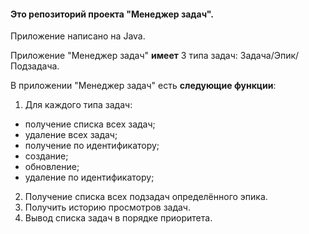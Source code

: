 #### Это репозиторий проекта "Менеджер задач".

Приложение написано на Java.

Приложение "Менеджер задач" **имеет** 3 типа задач: Задача/Эпик/Подзадача.

В приложении "Менеджер задач" есть **следующие функции**:
1. Для каждого типа задач:
 - получение списка всех задач;
 - удаление всех задач;
 - получение по идентификатору;
 - создание;
 - обновление;
 - удаление по идентификатору;
2. Получение списка всех подзадач определённого эпика.
3. Получить историю просмотров задач.
4. Вывод списка задач в порядке приоритета.



